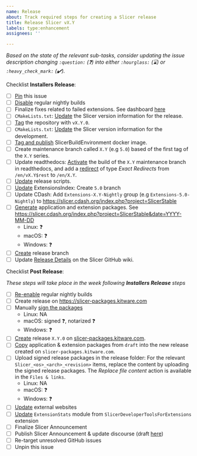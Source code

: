 ```yaml
---
name: Release
about: Track required steps for creating a Slicer release
title: Release Slicer vX.Y
labels: type:enhancement
assignees: ''

---
```


<!-- Before submitting this issue, replace X.Y with the corresponding value in both the title and content -->

_Based on the state of the relevant sub-tasks, consider updating the issue description changing `:question:` (:question:)  into either `:hourglass:` (:hourglass:) or `:heavy_check_mark:` (:heavy_check_mark:)._

Checklist **Installers Release**:

* [ ] [Pin](https://docs.github.com/en/enterprise-cloud@latest/issues/tracking-your-work-with-issues/pinning-an-issue-to-your-repository) this issue
* [ ] [Disable](https://github.com/Slicer/Slicer/wiki/Release-Process#enable-or-disable-regular-nightly-builds) regular nightly builds
* [ ] Finalize fixes related to failed extensions. See dashboard [here](https://slicer.cdash.org/index.php?project=SlicerPreview&filtercount=1&showfilters=1&field1=builderrors&compare1=43&value1=0)
* [ ] `CMakeLists.txt`: [Update](https://github.com/Slicer/Slicer/wiki/Release-Process#cmakeliststxt-update-the-slicer-version-information-for-the-release) the Slicer version information for the release.
* [ ] [Tag](https://github.com/Slicer/Slicer/wiki/Release-Process#tag-the-repository) the repository with `vX.Y.0`.
* [ ] `CMakeLists.txt`: [Update](https://github.com/Slicer/Slicer/wiki/Release-Process#cmakeliststxt-update-the-slicer-version-information-for-the-development) the Slicer version information for the development.
* [ ] [Tag and publish](https://github.com/Slicer/Slicer/wiki/Release-Process#tag-and-publish-slicerbuildenvironment-docker-image) SlicerBuildEnvironment docker image.
* [ ] Create maintenance branch called `X.Y` (e.g `5.0`) based of the first tag of the `X.Y` series.
* [ ] Update readthedocs: [Activate](https://readthedocs.org/projects/slicer/versions/) the build of the `X.Y` maintenance branch in readthedocs, and add a [redirect](https://readthedocs.org/dashboard/slicer/redirects/) of type _Exact Redirects_ from `/en/vX.Y$rest` to `/en/X.Y`.
* [ ] [Update](https://github.com/Slicer/Slicer/wiki/Release-Process#update-release-scripts) release scripts.
* [ ] [Update](https://github.com/Slicer/Slicer/wiki/Release-Process#update-extensionsindex) ExtensionsIndex: Create `5.0` branch
* [ ] Update CDash: Add `Extensions-X.Y-Nightly` group (e.g `Extensions-5.0-Nightly`) to https://slicer.cdash.org/index.php?project=SlicerStable
* [ ] [Generate](https://github.com/Slicer/Slicer/wiki/Release-Process#generate-application-and-extension-packages) application and extension packages. See https://slicer.cdash.org/index.php?project=SlicerStable&date=YYYY-MM-DD
  * Linux: :question:
  * macOS: :question:
  * Windows: :question:
* [ ] [Create](https://github.com/Slicer/Slicer/wiki/Release-Process#create-release-branch) release branch
* [ ] Update [Release Details](https://github.com/Slicer/Slicer/wiki/Release-Details) on the Slicer GitHub wiki.

Checklist **Post Release**:

_These steps will take place in the week following **Installers Release** steps_

* [ ] [Re-enable](https://github.com/Slicer/Slicer/wiki/Release-Process#enable-or-disable-regular-nightly-builds) regular nightly builds
* [ ] Create release on https://slicer-packages.kitware.com
* [ ] Manually [sign the packages](https://github.com/Slicer/Slicer/wiki/Signing-Application-Packages)
  * Linux: NA
  * macOS: signed :question:, notarized :question:
  * Windows: :question:
* [ ] [Create](https://github.com/Slicer/Slicer/wiki/Release-Process#create-release-or-patch-release-on-slicer-packageskitwarecom) release `X.Y.0` on [slicer-packages.kitware.com](https://slicer-packages.kitware.com/#folder/5f4474d0e1d8c75dfc705482).
* [ ] [Copy](https://slicer-package-manager.readthedocs.io/en/latest/faq.html#how-to-create-a-new-release-with-existing-uploaded-packages) application & extension packages from `draft` into the new release created on `slicer-packages.kitware.com`.
* [ ] Upload signed release packages in the release folder: For the relevant `Slicer_<os>_<arch>_<revision>` items, replace the content by uploading the signed release packages. The _Replace file content_ action is available in the `Files & links`.
  * Linux: NA
  * macOS: :question:
  * Windows: :question:
* [ ] [Update](https://github.com/Slicer/Slicer/wiki/Release-Process#update-external-websites) external websites
* [ ] [Update](https://github.com/Slicer/Slicer/wiki/Release-Process#update-extensionstats-module) `ExtensionStats` module from `SlicerDeveloperToolsForExtensions` extension
* [ ] Finalize Slicer Announcement
* [ ] Publish Slicer Announcement & update discourse (draft [here](https://drive.google.com/drive/u/0/folders/1ZN1iFUHrGvqWHtoH_qlNUsZWbxXwsAs-))
* [ ] Re-target unresolved GitHub issues
* [ ] Unpin this issue
